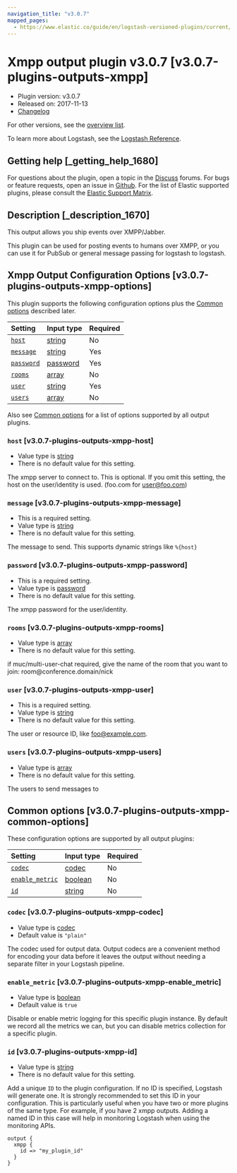 ```yaml
---
navigation_title: "v3.0.7"
mapped_pages:
  - https://www.elastic.co/guide/en/logstash-versioned-plugins/current/v3.0.7-plugins-outputs-xmpp.html
---
```


# Xmpp output plugin v3.0.7 [v3.0.7-plugins-outputs-xmpp]

* Plugin version: v3.0.7
* Released on: 2017-11-13
* [Changelog](https://github.com/logstash-plugins/logstash-output-xmpp/blob/v3.0.7/CHANGELOG.md)

For other versions, see the [overview list](output-xmpp-index.md).

To learn more about Logstash, see the [Logstash Reference](https://www.elastic.co/guide/en/logstash/current/index.html).

## Getting help [_getting_help_1680]

For questions about the plugin, open a topic in the [Discuss](http://discuss.elastic.co) forums. For bugs or feature requests, open an issue in [Github](https://github.com/logstash-plugins/logstash-output-xmpp). For the list of Elastic supported plugins, please consult the [Elastic Support Matrix](https://www.elastic.co/support/matrix#matrix_logstash_plugins).

## Description [_description_1670]

This output allows you ship events over XMPP/Jabber.

This plugin can be used for posting events to humans over XMPP, or you can use it for PubSub or general message passing for logstash to logstash.

## Xmpp Output Configuration Options [v3.0.7-plugins-outputs-xmpp-options]

This plugin supports the following configuration options plus the [Common options](v3-0-7-plugins-outputs-xmpp.md#v3.0.7-plugins-outputs-xmpp-common-options) described later.

| Setting | Input type | Required |
| :- | :- | :- |
| [`host`](v3-0-7-plugins-outputs-xmpp.md#v3.0.7-plugins-outputs-xmpp-host) | [string](/lsr/value-types.md#string) | No |
| [`message`](v3-0-7-plugins-outputs-xmpp.md#v3.0.7-plugins-outputs-xmpp-message) | [string](/lsr/value-types.md#string) | Yes |
| [`password`](v3-0-7-plugins-outputs-xmpp.md#v3.0.7-plugins-outputs-xmpp-password) | [password](/lsr/value-types.md#password) | Yes |
| [`rooms`](v3-0-7-plugins-outputs-xmpp.md#v3.0.7-plugins-outputs-xmpp-rooms) | [array](/lsr/value-types.md#array) | No |
| [`user`](v3-0-7-plugins-outputs-xmpp.md#v3.0.7-plugins-outputs-xmpp-user) | [string](/lsr/value-types.md#string) | Yes |
| [`users`](v3-0-7-plugins-outputs-xmpp.md#v3.0.7-plugins-outputs-xmpp-users) | [array](/lsr/value-types.md#array) | No |

Also see [Common options](v3-0-7-plugins-outputs-xmpp.md#v3.0.7-plugins-outputs-xmpp-common-options) for a list of options supported by all output plugins.

### `host` [v3.0.7-plugins-outputs-xmpp-host]

* Value type is [string](/lsr/value-types.md#string)
* There is no default value for this setting.

The xmpp server to connect to. This is optional. If you omit this setting, the host on the user/identity is used. (foo.com for <user@foo.com>)

### `message` [v3.0.7-plugins-outputs-xmpp-message]

* This is a required setting.
* Value type is [string](/lsr/value-types.md#string)
* There is no default value for this setting.

The message to send. This supports dynamic strings like `%{host}`

### `password` [v3.0.7-plugins-outputs-xmpp-password]

* This is a required setting.
* Value type is [password](/lsr/value-types.md#password)
* There is no default value for this setting.

The xmpp password for the user/identity.

### `rooms` [v3.0.7-plugins-outputs-xmpp-rooms]

* Value type is [array](/lsr/value-types.md#array)
* There is no default value for this setting.

if muc/multi-user-chat required, give the name of the room that you want to join: room\@conference.domain/nick

### `user` [v3.0.7-plugins-outputs-xmpp-user]

* This is a required setting.
* Value type is [string](/lsr/value-types.md#string)
* There is no default value for this setting.

The user or resource ID, like <foo@example.com>.

### `users` [v3.0.7-plugins-outputs-xmpp-users]

* Value type is [array](/lsr/value-types.md#array)
* There is no default value for this setting.

The users to send messages to

## Common options [v3.0.7-plugins-outputs-xmpp-common-options]

These configuration options are supported by all output plugins:

| Setting | Input type | Required |
| :- | :- | :- |
| [`codec`](v3-0-7-plugins-outputs-xmpp.md#v3.0.7-plugins-outputs-xmpp-codec) | [codec](/lsr/value-types.md#codec) | No |
| [`enable_metric`](v3-0-7-plugins-outputs-xmpp.md#v3.0.7-plugins-outputs-xmpp-enable_metric) | [boolean](/lsr/value-types.md#boolean) | No |
| [`id`](v3-0-7-plugins-outputs-xmpp.md#v3.0.7-plugins-outputs-xmpp-id) | [string](/lsr/value-types.md#string) | No |

### `codec` [v3.0.7-plugins-outputs-xmpp-codec]

* Value type is [codec](/lsr/value-types.md#codec)
* Default value is `"plain"`

The codec used for output data. Output codecs are a convenient method for encoding your data before it leaves the output without needing a separate filter in your Logstash pipeline.

### `enable_metric` [v3.0.7-plugins-outputs-xmpp-enable_metric]

* Value type is [boolean](/lsr/value-types.md#boolean)
* Default value is `true`

Disable or enable metric logging for this specific plugin instance. By default we record all the metrics we can, but you can disable metrics collection for a specific plugin.

### `id` [v3.0.7-plugins-outputs-xmpp-id]

* Value type is [string](/lsr/value-types.md#string)
* There is no default value for this setting.

Add a unique `ID` to the plugin configuration. If no ID is specified, Logstash will generate one. It is strongly recommended to set this ID in your configuration. This is particularly useful when you have two or more plugins of the same type. For example, if you have 2 xmpp outputs. Adding a named ID in this case will help in monitoring Logstash when using the monitoring APIs.

```
output {
  xmpp {
    id => "my_plugin_id"
  }
}
```
